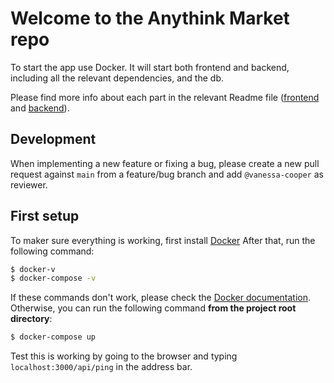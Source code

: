 # Welcome to the Anythink Market repo

To start the app use Docker. It will start both frontend and backend, including all the relevant dependencies, and the db.

Please find more info about each part in the relevant Readme file ([frontend](frontend/readme.md) and [backend](backend/README.md)).

## Development

When implementing a new feature or fixing a bug, please create a new pull request against `main` from a feature/bug branch and add `@vanessa-cooper` as reviewer.

## First setup
To maker sure everything is working, first install [Docker](https://docs.docker.com/get-docker/)
After that, run the following command:

```bash
$ docker-v
$ docker-compose -v

```
If these commands don't work, please check the [Docker documentation](https://docs.docker.com/install/).
Otherwise, you can run the following command **from the project root directory**:

```bash
$ docker-compose up
```

Test this is working by going to the browser and typing `localhost:3000/api/ping` in the address bar.
